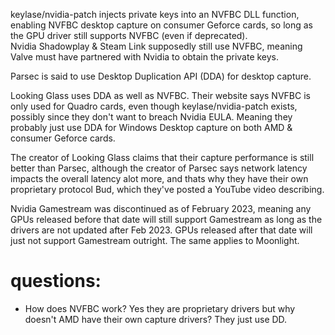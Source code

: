 keylase/nvidia-patch injects private keys into an NVFBC DLL function, enabling NVFBC desktop capture on consumer Geforce cards, so long as the GPU driver still supports NVFBC (even if deprecated).  
Nvidia Shadowplay & Steam Link supposedly still use NVFBC, meaning Valve must have partnered with Nvidia to obtain the private keys.  
  
Parsec is said to use Desktop Duplication API (DDA) for desktop capture.  
  
Looking Glass uses DDA as well as NVFBC. Their website says NVFBC is only used for Quadro cards, even though keylase/nvidia-patch exists, possibly since they don't want to breach Nvidia EULA. Meaning they probably just use DDA for Windows Desktop capture on both AMD & consumer Geforce cards.  
  
The creator of Looking Glass claims that their capture performance is still better than Parsec, although the creator of Parsec says network latency impacts the overall latency alot more, and thats why they have their own proprietary protocol Bud, which they've posted a YouTube video describing.  
  
Nvidia Gamestream was discontinued as of February 2023, meaning any GPUs released before that date will still support Gamestream as long as the drivers are not updated after Feb 2023. GPUs released after that date will just not support Gamestream outright. The same applies to Moonlight.

# questions:

- How does NVFBC work? Yes they are proprietary drivers but why doesn't AMD have their own capture drivers? They just use DD.